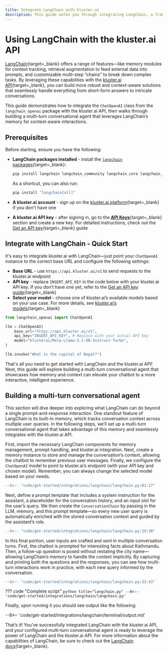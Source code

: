 ```yaml
---
title: Integrate LangChain with kluster.ai
description: This guide walks you through integrating LangChain, a framework designed to simplify the development of LLM powered-applications, with the kluster.ai API.
---
```


# Using LangChain with the kluster.ai API

[LangChain](https://www.langchain.com/){target=\_blank} offers a range of features—like memory modules for context tracking, retrieval augmentation to feed external data into prompts, and customizable multi-step “chains” to break down complex tasks. By leveraging these capabilities with the [kluster.ai API](https://www.kluster.ai/){target=\_blank}, you can build more robust and context-aware solutions that seamlessly handle everything from short-form answers to intricate conversations.

This guide demonstrates how to integrate the `ChatOpenAI` class from the `langchain_openai` package with the kluster.ai API, then walks through building a multi-turn conversational agent that leverages LangChain’s memory for context-aware interactions.

## Prerequisites

Before starting, ensure you have the following:

- **LangChain packages installed** - install the [`langchain` packages](https://github.com/langchain-ai/langchain){target=\_blank}:

    ```bash
    pip install langchain langchain_community langchain_core langchain_openai
    ```

    As a shortcut, you can also run:

    ```bash
    pip install "langchain[all]"
    ```

- **A kluster.ai account** - sign up on the [kluster.ai platform](https://platform.kluster.ai/signup){target=\_blank} if you don't have one
- **A kluster.ai API key** - after signing in, go to the [**API Keys**](https://platform.kluster.ai/apikeys){target=\_blank} section and create a new key. For detailed instructions, check out the [Get an API key](/get-started/get-api-key/){target=\_blank} guide

## Integrate with LangChain - Quick Start

It's easy to integrate kluster.ai with LangChain—just point your `ChatOpenAI` instance to the correct base URL and configure the following settings:

  - **Base URL** - use `https://api.kluster.ai/v1` to send requests to the kluster.ai endpoint
  - **API key** - replace `INSERT_API_KEY` in the code below with your kluster.ai API key. If you don’t have one yet, refer to the [Get an API key guide](/get-started/get-api-key/){target=\_blank}
  - **Select your model** - choose one of kluster.ai’s available models based on your use case. For more details, see [kluster.ai’s models](/api-reference/reference/#list-supported-models){target=\_blank}

```python
from langchain_openai import ChatOpenAI

llm = ChatOpenAI(
    base_url="https://api.kluster.ai/v1",
    api_key="INSERT_API_KEY", # Replace with your actual API key
    model="klusterai/Meta-Llama-3.1-8B-Instruct-Turbo",
)

llm.invoke("What is the capital of Nepal?")
```

That's all you need to get started with LangChain and the kluster.ai API! Next, this guide will explore building a multi-turn conversational agent that showcases how memory and context can elevate your chatbot to a more interactive, intelligent experience.

## Building a multi-turn conversational agent

This section will dive deeper into exploring what LangChain can do beyond a single prompt-and-response interaction. One standout feature of LangChain is its built-in memory, which tracks conversation context across multiple user queries. In the following steps, we’ll set up a multi-turn conversational agent that takes advantage of this memory and seamlessly integrates with the kluster.ai API.

First, import the necessary LangChain components for memory management, prompt handling, and kluster.ai integration. Next, create a memory instance to store and manage the conversation’s context, allowing the chatbot to remember previous user messages. Finally, we configure the `ChatOpenAI` model to point to kluster.ai’s endpoint (with your API key and chosen model). Remember, you can always change the selected model based on your needs. 

```python
--8<-- "code/get-started/integrations/langchain/langchain.py:01:17"
```

Next, define a prompt template that includes a system instruction for the assistant, a placeholder for the conversation history, and an input slot for the user’s query. We then create the `ConversationChain` by passing in the LLM, memory, and this prompt template—so every new user query is automatically enriched with the stored conversation context and guided by the assistant’s role.

```python
--8<-- "code/get-started/integrations/langchain/langchain.py:19:30"
```

In this final portion, user inputs are crafted and sent in multiple conversation turns. First, the chatbot is prompted for interesting facts about Kathmandu. Then, a follow-up question is posed without restating the city name—allowing LangChain’s memory to handle the context implicitly. By capturing and printing both the questions and the responses, you can see how multi-turn interactions work in practice, with each new query informed by the conversation.

```python
--8<-- "code/get-started/integrations/langchain/langchain.py:33:43"
```

??? code "Complete script"
    ```python title="langchain.py"
    --8<-- 'code/get-started/integrations/langchain/langchain.py'
    ```

Finally, upon running it you should see output like the following:

--8<-- 'code/get-started/integrations/langchain/terminal/output.md'

That’s it! You’ve successfully integrated LangChain with the kluster.ai API, and your configured multi-turn conversational agent is ready to leverage the power of LangChain and the kluster.ai API. For more information about the capabilities of LangChain, be sure to check out the [LangChain docs](https://python.langchain.com/docs/introduction/){target=\_blank}.